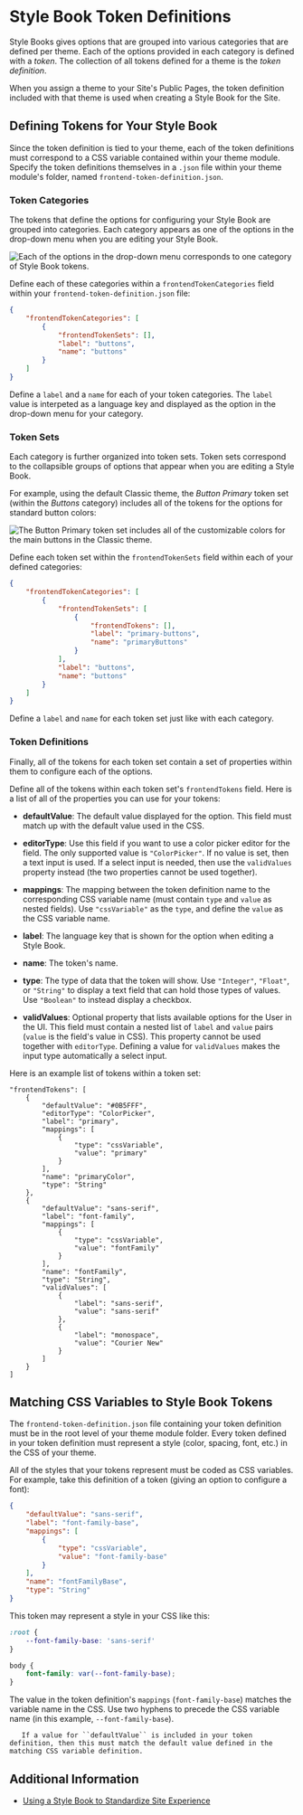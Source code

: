 # Style Book Token Definitions

Style Books gives options that are grouped into various categories that are defined per theme. Each of the options provided in each category is defined with a *token*. The collection of all tokens defined for a theme is the *token definition*.

When you assign a theme to your Site's Public Pages, the token definition included with that theme is used when creating a Style Book for the Site.

## Defining Tokens for Your Style Book

Since the token definition is tied to your theme, each of the token definitions must correspond to a CSS variable contained within your theme module. Specify the token definitions themselves in a `.json` file within your theme module's folder, named `frontend-token-definition.json`. 

### Token Categories

The tokens that define the options for configuring your Style Book are grouped into categories. Each category appears as one of the options in the drop-down menu when you are editing your Style Book.

![Each of the options in the drop-down menu corresponds to one category of Style Book tokens.](./style-book-token-definitions/images/01.png)

Define each of these categories within a `frontendTokenCategories` field within your `frontend-token-definition.json` file:

```json
{
    "frontendTokenCategories": [
        {
            "frontendTokenSets": [],
            "label": "buttons",
            "name": "buttons"
        }
    ]
}
```

Define a `label` and a `name` for each of your token categories. The `label` value is interpeted as a language key and displayed as the option in the drop-down menu for your category. <!-- Add link to article explaining localization when it is available. -->

### Token Sets

Each category is further organized into token sets. Token sets correspond to the collapsible groups of options that appear when you are editing a Style Book.

For example, using the default Classic theme, the *Button Primary* token set (within the *Buttons* category) includes all of the tokens for the options for standard button colors:

![The Button Primary token set includes all of the customizable colors for the main buttons in the Classic theme.](./style-book-token-definitions/images/02.png)

Define each token set within the `frontendTokenSets` field within each of your defined categories:

```json
{
    "frontendTokenCategories": [
        {
            "frontendTokenSets": [
                {
                    "frontendTokens": [],
                    "label": "primary-buttons",
                    "name": "primaryButtons"
                }
            ],
            "label": "buttons",
            "name": "buttons"
        }
    ]
}
```

Define a `label` and `name` for each token set just like with each category.

### Token Definitions

Finally, all of the tokens for each token set contain a set of properties within them to configure each of the options.

Define all of the tokens within each token set's `frontendTokens` field. Here is a list of all of the properties you can use for your tokens:

* **defaultValue**: The default value displayed for the option. This field must match up with the default value used in the CSS.

* **editorType**: Use this field if you want to use a color picker editor for the field. The only supported value is `"ColorPicker"`. If no value is set, then a text input is used. If a select input is needed, then use the `validValues` property instead (the two properties cannot be used together).

* **mappings**: The mapping between the token definition name to the corresponding CSS variable name (must contain `type` and `value` as nested fields). Use `"cssVariable"` as the `type`, and define the `value` as the CSS variable name.

* **label**: The language key that is shown for the option when editing a Style Book.

* **name**: The token's name.

* **type**: The type of data that the token will show. Use `"Integer"`, `"Float"`, or `"String"` to display a text field that can hold those types of values. Use `"Boolean"` to instead display a checkbox.

* **validValues**: Optional property that lists available options for the User in the UI. This field must contain a nested list of `label` and `value` pairs (`value` is the field's value in CSS). This property cannot be used together with `editorType`. Defining a value for `validValues` makes the input type automatically a select input.

Here is an example list of tokens within a token set:

```
"frontendTokens": [
    {
        "defaultValue": "#0B5FFF",
        "editorType": "ColorPicker",
        "label": "primary",
        "mappings": [
            {
                "type": "cssVariable",
                "value": "primary"
            }
        ],
        "name": "primaryColor",
        "type": "String"
    },
    {
        "defaultValue": "sans-serif",
        "label": "font-family",
        "mappings": [
            {
                "type": "cssVariable",
                "value": "fontFamily"
            }
        ],
        "name": "fontFamily",
        "type": "String",
        "validValues": [
            {
                "label": "sans-serif",
                "value": "sans-serif"
            },
            {
                "label": "monospace",
                "value": "Courier New"
            }
        ]
    }
]
```

## Matching CSS Variables to Style Book Tokens

The `frontend-token-definition.json` file containing your token definition must be in the root level of your theme module folder. Every token defined in your token definition must represent a style (color, spacing, font, etc.) in the CSS of your theme.

All of the styles that your tokens represent must be coded as CSS variables. For example, take this definition of a token (giving an option to configure a font):

```json
{
    "defaultValue": "sans-serif",
    "label": "font-family-base",
    "mappings": [
        {
            "type": "cssVariable",
            "value": "font-family-base"
        }
    ],
    "name": "fontFamilyBase",
    "type": "String"
}
```

This token may represent a style in your CSS like this:

```css
:root {
    --font-family-base: 'sans-serif'
}

body {
    font-family: var(--font-family-base);
}
```

The value in the token definition's `mappings` (`font-family-base`) matches the variable name in the CSS. Use two hyphens to precede the CSS variable name (in this example, `--font-family-base`).

```important::
   If a value for ``defaultValue`` is included in your token definition, then this must match the default value defined in the matching CSS variable definition.
```

## Additional Information

* [Using a Style Book to Standardize Site Experience](../using-a-style-book-to-standardize-site-experience.md)
<!-- Add link to token definition tutorial when available -->